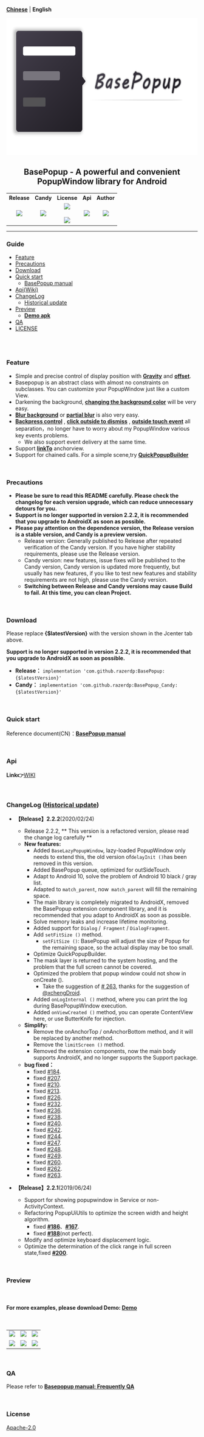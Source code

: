 [**Chinese**](./README.md) | **English**

<p align="center"><img src="./img/logo.png" alt="Logo load failed" height="360"/></p>
<h2 align="center">BasePopup - A powerful and convenient PopupWindow library for Android</h2>
<div align="center">
<table>
        <tr>
            <th>Release</th>
            <th>Candy</th>
            <th>License</th>
			<th>Api</th>
			<th>Author</th>
        </tr>
        <tr>
            <td align="center">
				<a href ="https://bintray.com/razerdp/maven/BasePopup/_latestVersion">
					<img src="https://api.bintray.com/packages/razerdp/maven/BasePopup/images/download.svg"/>
				</a>
			</td>
			<td align="center">
				<a href = "https://bintray.com/razerdp/maven/BasePopup_Candy/_latestVersion">
					<img src="https://api.bintray.com/packages/razerdp/maven/BasePopup_Candy/images/download.svg"/>
				</a>
			</td>
			<td align="center">
				<a href = "https://github.com/razerdp/BasePopup/blob/master/LICENSE">
					<img src="https://img.shields.io/badge/license-Apache--2.0-blue.svg"/>
				</a>
				<br></br>
				<a href = "https://github.com/razerdp/BasePopup/blob/master/LICENSE_996">
                	<img src="https://img.shields.io/badge/license-Anti%20996-blue.svg?style=flat-square"/>
                </a>
			</td>
			<td align="center">
				<a href="https://img.shields.io/badge/Api-14%2B-green.svg">
					<img src="https://img.shields.io/badge/Api-16%2B-green.svg"/>
				</a>
			</td>
			<td align="center">
				<a href = "https://github.com/razerdp">
					<img src="https://img.shields.io/badge/Author-razerdp-blue.svg"/>
				</a>
			</td>
		</tr>
</table>

</div>

---

### Guide

 - [Feature](#Feature)
 - [Precautions](#Precautions)
 - [Download](#Download)
 - [Quick start](#quick-start)
   - [BasePopup manual](https://www.kancloud.cn/razerdp/basepopup/content)
 - [Api(Wiki)](#api)
 - [ChangeLog](#changelog-historical-update)
   - [Historical update](./UpdateLog.md)
 - [Preview](#Preview)
   - [**Demo apk**](https://fir.im/pfc9)
 - [QA](#QA)
 - [LICENSE](#license)

<br>
<br>

### Feature

 - Simple and precise control of display position with [**Gravity**](https://github.com/razerdp/BasePopup/wiki/API#setpopupgravityint-popupgravity) and [**offset**](https://github.com/razerdp/BasePopup/wiki/API#setoffsetxint-offsetx).
 - Basepopup is an abstract class with almost no constraints on subclasses. You can customize your PopupWindow just like a custom View.
 - Darkening the background, [**changing the background color**](https://github.com/razerdp/BasePopup/wiki/API#setbackgroundcolorint-color) will be very easy.
 - [**Blur background**](https://github.com/razerdp/BasePopup/wiki/API#setblurbackgroundenableboolean-blurbackgroundenable) or [**partial blur**](https://github.com/razerdp/BasePopup/wiki/API#setbluroptionpopupbluroption-option) is also very easy.
 - [**Backpress control**](https://github.com/razerdp/BasePopup/wiki/API#setbackpressenableboolean-backpressenable) , [**click outside to dismiss**](https://github.com/razerdp/BasePopup/wiki/API#setallowdismisswhentouchoutsideboolean-dismisswhentouchoutside) , [**outside touch event**](https://github.com/razerdp/BasePopup/wiki/API#setallowintercepttoucheventboolean-touchable) all separation，no longer have to worry about my PopupWindow various key events problems.
   - We also support event delivery at the same time.
 - Support [**linkTo**](https://github.com/razerdp/BasePopup/wiki/API#linktoview-anchorview) anchorview.
 - Support for chained calls. For a simple scene,try [**QuickPopupBuilder**](https://github.com/razerdp/BasePopup/wiki/API#QuickPopupBuilder)

<br>

### Precautions

  - **Please be sure to read this README carefully. Please check the changelog for each version upgrade, which can reduce unnecessary detours for you.**
  - **Support is no longer supported in version 2.2.2, it is recommended that you upgrade to AndroidX as soon as possible.**
  - **Please pay attention on the dependence version, the Release version is a stable version, and Candy is a preview version.**
    - Release version: Generally published to Release after repeated verification of the Candy version. If you have higher stability requirements, please use the Release version.
    - Candy version: new features, issue fixes will be published  to the Candy version, Candy version is updated more frequently, but usually has new features, if you like to test new features and stability requirements are not high, please use the Candy version.
    - **Switching between Release and Candy versions may cause Build to fail. At this time, you can clean Project.**

<br>

### Download

Please replace **{$latestVersion}** with the version shown in the Jcenter tab above.

**Support is no longer supported in version 2.2.2, it is recommended that you upgrade to AndroidX as soon as possible.**

 - **Release：** `implementation 'com.github.razerdp:BasePopup:{$latestVersion}'`
 - **Candy：** `implementation 'com.github.razerdp:BasePopup_Candy:{$latestVersion}'`

<br>

### Quick start

Reference document(CN)：[**BasePopup manual**](https://www.kancloud.cn/razerdp/basepopup/content)

<br>

### Api

**Link👉**[WIKI](https://github.com/razerdp/BasePopup/wiki)

<br>


### ChangeLog ([Historical update](https://github.com/razerdp/BasePopup/blob/master/UpdateLog.md))

* **【Release】2.2.2**(2020/02/24)
  * Release 2.2.2, ** This version is a refactored version, please read the change log carefully **
  * **New features:**
    * Added `BaseLazyPopupWindow`, lazy-loaded PopupWindow only needs to extend this, the old version of` delayInit () `has been removed in this version.
    * Added BasePopup queue, optimized for outSideTouch.
    * Adapt to Android 10, solve the problem of Android 10 black / gray list.
    * Adapted to `match_parent`, now` match_parent` will fill the remaining space.
    * The main library is completely migrated to AndroidX, removed the BasePopup extension component library, and it is recommended that you adapt to AndroidX as soon as possible.
    * Solve memory leaks and increase lifetime monitoring.
    * Added support for `Dialog` /` Fragment` / `DialogFragment`.
    * Add `setFitSize ()` method.
      * `setFitSize ()`: BasePopup will adjust the size of Popup for the remaining space, so the actual display may be too small.
    * Optimize QuickPopupBuilder.
    * The mask layer is returned to the system hosting, and the problem that the full screen cannot be covered.
    * Optimized the problem that popup window could not show in onCreate ().
      * Take the suggestion of [# 263](https://github.com/razerdp/BasePopup/issues/263), thanks for the suggestion of [@xchengDroid](https://github.com/xchengDroid).
    * Added `onLogInternal ()` method, where you can print the log during BasePopupWindow execution.
    * Added `onViewCreated ()` method, you can operate ContentView here, or use ButterKnife for injection.
  * **Simplify:**
    * Remove the onAnchorTop / onAnchorBottom method, and it will be replaced by another method.
    * Remove the `limitScreen ()` method.
    * Removed the extension components, now the main body supports AndroidX, and no longer supports the Support package.
  * **bug fixed：**
    * fixed [#184](https://github.com/razerdp/BasePopup/issues/184).
    * fixed [#207](https://github.com/razerdp/BasePopup/issues/207).
    * fixed [#210](https://github.com/razerdp/BasePopup/issues/210).
    * fixed [#213](https://github.com/razerdp/BasePopup/issues/213).
    * fixed [#226](https://github.com/razerdp/BasePopup/issues/226).
    * fixed [#232](https://github.com/razerdp/BasePopup/issues/232).
    * fixed [#236](https://github.com/razerdp/BasePopup/issues/236).
    * fixed [#238](https://github.com/razerdp/BasePopup/issues/238).
    * fixed [#240](https://github.com/razerdp/BasePopup/issues/240).
    * fixed [#242](https://github.com/razerdp/BasePopup/issues/242).
    * fixed [#244](https://github.com/razerdp/BasePopup/issues/244).
    * fixed [#247](https://github.com/razerdp/BasePopup/issues/247).
    * fixed [#248](https://github.com/razerdp/BasePopup/issues/248).
    * fixed [#249](https://github.com/razerdp/BasePopup/issues/249).
    * fixed [#260](https://github.com/razerdp/BasePopup/issues/260).
    * fixed [#262](https://github.com/razerdp/BasePopup/issues/262).
    * fixed [#263](https://github.com/razerdp/BasePopup/issues/263).

* **【Release】2.2.1**(2019/06/24)
  * Support for showing popupwindow in Service or non-ActivityContext.
  * Refactoring PopupUiUtils to optimize the screen width and height algorithm.
    * fixed [**#186**](https://github.com/razerdp/BasePopup/issues/186)、[**#167**](https://github.com/razerdp/BasePopup/issues/167).
    * fixed [**#188**](https://github.com/razerdp/BasePopup/issues/188)(not perfect).
  * Modify and optimize keyboard displacement logic.
  * Optimize the determination of the click range in full screen state,fixed [**#200**](https://github.com/razerdp/BasePopup/issues/200).

<br>

### Preview

<br>

#### For more examples, please download Demo: [**Demo**](https://fir.im/pfc9)

<br>

|  |  |  |
| - | - | - |
| ![](https://github.com/razerdp/Pics/blob/master/BasePopup/demo_1.gif) | ![](https://github.com/razerdp/Pics/blob/master/BasePopup/demo_2.gif) | ![](https://github.com/razerdp/Pics/blob/master/BasePopup/demo_3.gif) |
| ![](https://github.com/razerdp/Pics/blob/master/BasePopup/demo_4.gif) | ![](https://github.com/razerdp/Pics/blob/master/BasePopup/demo_5.gif) | ![](https://github.com/razerdp/Pics/blob/master/BasePopup/demo_6.gif) |

<br>

### QA

Please refer to [**Basepopup manual: Frequently QA**](https://www.kancloud.cn/razerdp/basepopup/1277047)

<br>

### License

[Apache-2.0](./LICENSE)
